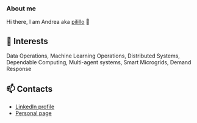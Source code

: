### About me

Hi there, I am Andrea aka [pilillo](http://monacchi.altervista.org/) 👋

## 🔭 Interests
Data Operations, Machine Learning Operations, Distributed Systems, Dependable Computing, Multi-agent systems, Smart Microgrids, Demand Response

## 📫 Contacts
- [LinkedIn profile](http://it.linkedin.com/in/andreamonacchi)
- [Personal page](http://monacchi.altervista.org/)

